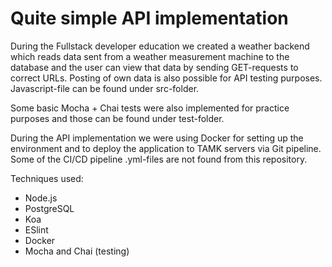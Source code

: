 # Quite simple API implementation

During the Fullstack developer education we created a weather backend which reads data sent from a weather measurement machine to the database and the user can view that data by sending GET-requests to correct URLs. Posting of own data is also possible for API testing purposes. Javascript-file can be found under src-folder.

Some basic Mocha + Chai tests were also implemented for practice purposes and those can be found under test-folder.

During the API implementation we were using Docker for setting up the environment and to deploy the application to TAMK servers via Git pipeline. Some of the CI/CD pipeline .yml-files are not found from this repository.

Techniques used:

- Node.js
- PostgreSQL
- Koa
- ESlint
- Docker
- Mocha and Chai (testing)